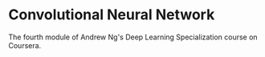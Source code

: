 # Convolutional Neural Network
The fourth module of Andrew Ng's Deep Learning Specialization course on Coursera.
